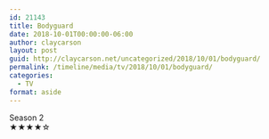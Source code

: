```yaml
---
id: 21143
title: Bodyguard
date: 2018-10-01T00:00:00-06:00
author: claycarson
layout: post
guid: http://claycarson.net/uncategorized/2018/10/01/bodyguard/
permalink: /timeline/media/tv/2018/10/01/bodyguard/
categories:
  - TV
format: aside
---
```

<div class="media-details">Season 2</div>

<div class="media-creator"></div>

<div class="media-rating">★★★★☆</div>